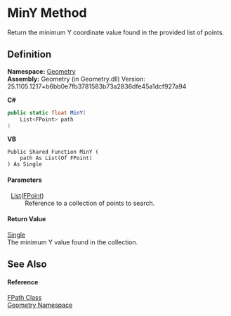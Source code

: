 # MinY Method


Return the minimum Y coordinate value found in the provided list of points.



## Definition
**Namespace:** <a href="eb409b48-e279-bdb4-daf3-3196b72d55a2.md">Geometry</a>  
**Assembly:** Geometry (in Geometry.dll) Version: 25.1105.1217+b6bb0e7fb3781583b73a2836dfe45a1dcf927a94

**C#**
``` C#
public static float MinY(
	List<FPoint> path
)
```
**VB**
``` VB
Public Shared Function MinY ( 
	path As List(Of FPoint)
) As Single
```



#### Parameters
<dl><dt>  <a href="https://learn.microsoft.com/dotnet/api/system.collections.generic.list-1" target="_blank" rel="noopener noreferrer">List</a>(<a href="477a6142-7b25-5977-263a-a8e4e3c4f582.md">FPoint</a>)</dt><dd>Reference to a collection of points to search.</dd></dl>

#### Return Value
<a href="https://learn.microsoft.com/dotnet/api/system.single" target="_blank" rel="noopener noreferrer">Single</a>  
The minimum Y value found in the collection.

## See Also


#### Reference
<a href="08583abf-e5bb-95b5-1976-38e605ebf60b.md">FPath Class</a>  
<a href="eb409b48-e279-bdb4-daf3-3196b72d55a2.md">Geometry Namespace</a>  
